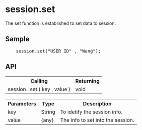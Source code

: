 <H1>session.set</H1>

The set function is established to set data to session.

<h2>Sample</h2>
<pre>
	session.set("USER_ID" , "Wang");
</pre>

<h2>API</h2>

<table>
<tr><th>Calling</th><th>Returning</th></tr>
<tr><td>session . set ( key , value )</td><td>void</td></tr>
</table>


<table>
<tr><th>Parameters</th><th>Type</th><th>Description</th></tr>
<tr><td>key</td><td>String</td><td>To idetify the session info.</td></tr>
<tr><td>value</td><td>{any}</td><td>The info to set into the session.</td></tr>
</table>

